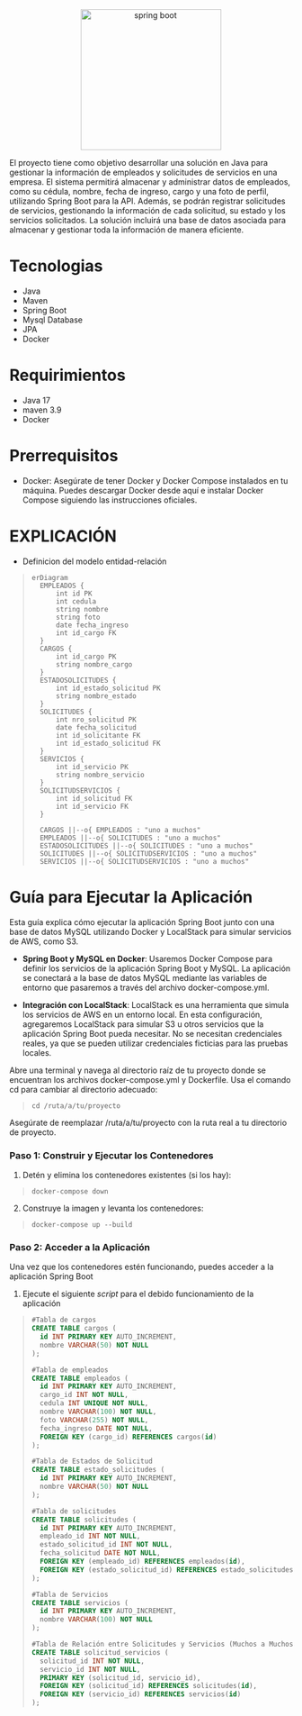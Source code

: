 <div align="center">
    <img src="https://download.logo.wine/logo/Spring_Framework/Spring_Framework-Logo.wine.png" width="250" alt="spring boot" />
</div>

El proyecto tiene como objetivo desarrollar una solución en Java para gestionar la información de empleados y solicitudes de servicios en una empresa. El sistema permitirá almacenar y administrar datos de empleados, como su cédula, nombre, fecha de ingreso, cargo y una foto de perfil, utilizando Spring Boot para la API. Además, se podrán registrar solicitudes de servicios, gestionando la información de cada solicitud, su estado y los servicios solicitados. La solución incluirá una base de datos asociada para almacenar y gestionar toda la información de manera eficiente.

# Tecnologias
- Java
- Maven
- Spring Boot
- Mysql Database
- JPA
- Docker

# Requirimientos
- Java 17
- maven 3.9
- Docker

# Prerrequisitos

* Docker: Asegúrate de tener Docker y Docker Compose instalados en tu máquina. Puedes descargar Docker desde aquí e instalar Docker Compose siguiendo las instrucciones oficiales.


# EXPLICACIÓN

* Definicion del modelo entidad-relación

>```mermaid
>erDiagram
>   EMPLEADOS {
>       int id PK
>       int cedula
>       string nombre
>       string foto
>       date fecha_ingreso
>       int id_cargo FK
>   }
>   CARGOS {
>       int id_cargo PK
>       string nombre_cargo
>   }
>   ESTADOSOLICITUDES {
>       int id_estado_solicitud PK
>       string nombre_estado
>   }
>   SOLICITUDES {
>       int nro_solicitud PK
>       date fecha_solicitud
>       int id_solicitante FK
>       int id_estado_solicitud FK
>   }
>   SERVICIOS {
>       int id_servicio PK
>       string nombre_servicio
>   }
>   SOLICITUDSERVICIOS {
>       int id_solicitud FK
>       int id_servicio FK
>   }
>
>   CARGOS ||--o{ EMPLEADOS : "uno a muchos"
>   EMPLEADOS ||--o{ SOLICITUDES : "uno a muchos"
>   ESTADOSOLICITUDES ||--o{ SOLICITUDES : "uno a muchos"
>   SOLICITUDES ||--o{ SOLICITUDSERVICIOS : "uno a muchos"
>   SERVICIOS ||--o{ SOLICITUDSERVICIOS : "uno a muchos"
>```

# Guía para Ejecutar la Aplicación

Esta guía explica cómo ejecutar la aplicación Spring Boot junto con una base de datos MySQL utilizando Docker y LocalStack para simular servicios de AWS, como S3.

- **Spring Boot y MySQL en Docker**: Usaremos Docker Compose para definir los servicios de la aplicación Spring Boot y MySQL. La aplicación se conectará a la base de datos MySQL mediante las variables de entorno que pasaremos a través del archivo docker-compose.yml.

- **Integración con LocalStack**: LocalStack es una herramienta que simula los servicios de AWS en un entorno local. En esta configuración, agregaremos LocalStack para simular S3 u otros servicios que la aplicación Spring Boot pueda necesitar. No se necesitan credenciales reales, ya que se pueden utilizar credenciales ficticias para las pruebas locales.

Abre una terminal y navega al directorio raíz de tu proyecto donde se encuentran los archivos docker-compose.yml y Dockerfile. Usa el comando cd para cambiar al directorio adecuado:

>```shell
> cd /ruta/a/tu/proyecto
>```

Asegúrate de reemplazar /ruta/a/tu/proyecto con la ruta real a tu directorio de proyecto.

### Paso 1: Construir y Ejecutar los Contenedores

1. Detén y elimina los contenedores existentes (si los hay):

>```shell
> docker-compose down
>```

2. Construye la imagen y levanta los contenedores:

>```shell
> docker-compose up --build
>```

### Paso 2: Acceder a la Aplicación

Una vez que los contenedores estén funcionando, puedes acceder a la aplicación Spring Boot

1. Ejecute el siguiente *script* para el debido funcionamiento de la aplicación

>```sql
>#Tabla de cargos
>CREATE TABLE cargos (
>   id INT PRIMARY KEY AUTO_INCREMENT,
>   nombre VARCHAR(50) NOT NULL
>);
>
>#Tabla de empleados
>CREATE TABLE empleados (
>   id INT PRIMARY KEY AUTO_INCREMENT,
>   cargo_id INT NOT NULL,
>   cedula INT UNIQUE NOT NULL,
>   nombre VARCHAR(100) NOT NULL,
>   foto VARCHAR(255) NOT NULL,
>   fecha_ingreso DATE NOT NULL,
>   FOREIGN KEY (cargo_id) REFERENCES cargos(id)
>);
>
>#Tabla de Estados de Solicitud
>CREATE TABLE estado_solicitudes (
>   id INT PRIMARY KEY AUTO_INCREMENT,
>   nombre VARCHAR(50) NOT NULL
>);
>
>#Tabla de solicitudes
>CREATE TABLE solicitudes (
>   id INT PRIMARY KEY AUTO_INCREMENT,
>   empleado_id INT NOT NULL,
>   estado_solicitud_id INT NOT NULL,
>   fecha_solicitud DATE NOT NULL,
>   FOREIGN KEY (empleado_id) REFERENCES empleados(id),
>   FOREIGN KEY (estado_solicitud_id) REFERENCES estado_solicitudes(id)
>);
>
>#Tabla de Servicios
>CREATE TABLE servicios (
>   id INT PRIMARY KEY AUTO_INCREMENT,
>   nombre VARCHAR(100) NOT NULL
>);
>
>#Tabla de Relación entre Solicitudes y Servicios (Muchos a Muchos)
>CREATE TABLE solicitud_servicios (
>   solicitud_id INT NOT NULL,
>   servicio_id INT NOT NULL,
>   PRIMARY KEY (solicitud_id, servicio_id),
>   FOREIGN KEY (solicitud_id) REFERENCES solicitudes(id),
>   FOREIGN KEY (servicio_id) REFERENCES servicios(id)
>);
>```
